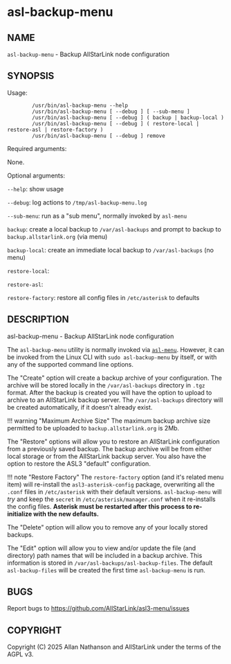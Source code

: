 # asl-backup-menu

## NAME
`asl-backup-menu` - Backup AllStarLink node configuration

## SYNOPSIS
Usage: 
```
        /usr/bin/asl-backup-menu --help
        /usr/bin/asl-backup-menu [ --debug ] [ --sub-menu ]
        /usr/bin/asl-backup-menu [ --debug ] ( backup | backup-local )
        /usr/bin/asl-backup-menu [ --debug ] ( restore-local | restore-asl | restore-factory )
        /usr/bin/asl-backup-menu [ --debug ] remove
```

Required arguments:

None.

Optional arguments:

`--help`: show usage

`--debug`: log actions to `/tmp/asl-backup-menu.log`

`--sub-menu`: run as a "sub menu", normally invoked by `asl-menu`

`backup`: create a local backup to `/var/asl-backups` and prompt to backup to `backup.allstarlink.org` (via menu)

`backup-local`: create an immediate local backup to `/var/asl-backups` (no menu)

`restore-local`:

`restore-asl`:

`restore-factory`: restore all config files in `/etc/asterisk` to defaults
   
## DESCRIPTION
asl-backup-menu - Backup AllStarLink node configuration

The `asl-backup-menu` utility is normally invoked via [`asl-menu`](../user-guide/menu.md). However, it can be invoked from the Linux CLI with `sudo asl-backup-menu` by itself, or with any of the supported command line options.

The "Create" option will create a backup archive of your configuration. The archive will be stored locally in the `/var/asl-backups` directory in `.tgz` format. After the backup is created you will have the option to upload to archive to an AllStarLink backup server. The `/var/asl-backups` directory will be created automatically, if it doesn't already exist.

!!! warning "Maximum Archive Size"
    The maximum backup archive size permitted to be uploaded to `backup.allstarlink.org` is 2Mb. 

The "Restore" options will allow you to restore an AllStarLink configuration from a previously saved backup. The backup archive will be from either local storage or from the AllStarLink backup server. You also have the option to restore the ASL3 "default" configuration.

!!! note "Restore Factory"
    The `restore-factory` option (and it's related menu item) will re-install the `asl3-asterisk-config` package, overwriting all the `.conf` files in `/etc/asterisk` with their default versions. `asl-backup-menu` will *try* and keep the `secret` in `/etc/asterisk/manager.conf` when it re-installs the config files. **Asterisk must be restarted after this process to re-initialize with the new defaults.**

The "Delete" option will allow you to remove any of your locally stored backups.

The "Edit" option will allow you to view and/or update the file (and directory) path names that will be included in a backup archive. This information is stored in `/var/asl-backups/asl-backup-files`. The default `asl-backup-files` will be created the first time `asl-backup-menu` is run.

## BUGS
Report bugs to https://github.com/AllStarLink/asl3-menu/issues

## COPYRIGHT
Copyright (C) 2025 Allan Nathanson and AllStarLink under the terms of the AGPL v3.